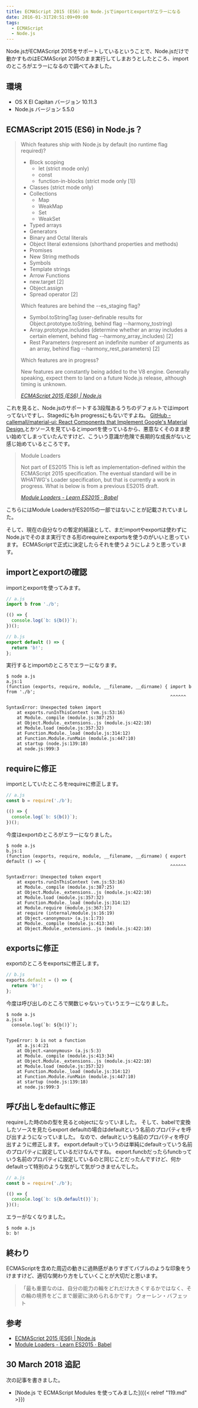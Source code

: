 ```yaml
---
title: ECMAScript 2015 (ES6) in Node.jsでimportとexportがエラーになる
date: 2016-01-31T20:51:09+09:00
tags:
  - ECMAScript
  - Node.js
---
```


Node.jsがECMAScript 2015をサポートしているということで、Node.jsだけで動かすものはECMAScript 2015のまま実行してしまおうとしたところ、importのところがエラーになるので調べてみました。

<!--more-->

## 環境

* OS X El Capitan バージョン 10.11.3
* Node.js バージョン 5.5.0

## ECMAScript 2015 (ES6) in Node.js？

> Which features ship with Node.js by default (no runtime flag required)?
>
> * Block scoping
>   - let (strict mode only)
>   - const
>   - function-in-blocks (strict mode only [1])
> * Classes (strict mode only)
> * Collections
>   - Map
>   - WeakMap
>   - Set
>   - WeakSet
> * Typed arrays
> * Generators
> * Binary and Octal literals
> * Object literal extensions (shorthand properties and methods)
> * Promises
> * New String methods
> * Symbols
> * Template strings
> * Arrow Functions
> * new.target [2]
> * Object.assign
> * Spread operator [2]
>
> Which features are behind the --es_staging flag?
>
> * Symbol.toStringTag (user-definable results for Object.prototype.toString, behind flag --harmony_tostring)
> * Array.prototype.includes (determine whether an array includes a certain element, behind flag --harmony_array_includes) [2]
> * Rest Parameters (represent an indefinite number of arguments as an array, behind flag --harmony_rest_parameters) [2]
>
> Which features are in progress?
>
> New features are constantly being added to the V8 engine. Generally speaking, expect them to land on a future Node.js release, although timing is unknown.
>
> <cite>[ECMAScript 2015 (ES6) | Node.js](https://nodejs.org/en/docs/es6/)</cite>

これを見ると、Node.jsのサポートする3段階あるうちのデフォルトではimportってないですし、StagedにもIn progressにもないですよね。
[GitHub - callemall/material-ui: React Components that Implement Google's Material Design.](https://github.com/callemall/material-ui)とかソースを見ているとimportを使っているから、悪意なくそのまま使い始めてしまっていたんですけど、こういう意識が危険で長期的な成長がないと感じ始めているところです。

> Module Loaders
>
> Not part of ES2015
This is left as implementation-defined within the ECMAScript 2015 specification. The eventual standard will be in WHATWG's Loader specification, but that is currently a work in progress. What is below is from a previous ES2015 draft.
>
> <cite>[Module Loaders - Learn ES2015 · Babel](https://babeljs.io/docs/learn-es2015/#module-loaders)</cite>

こちらにはModule LoadersがES2015の一部ではないことが記載されていました。

そして、現在の自分なりの暫定的結論として、まだimportやexportは使わずにNode.jsでそのまま実行できる形のrequireとexportsを使うのがいいと思っています。
ECMAScriptで正式に決定したらそれを使うようにしようと思っています。

## importとexportの確認

importとexportを使ってみます。

```javascript
// a.js
import b from './b';

(() => {
  console.log(`b: ${b()}`);
})();
```

```javascript
// b.js
export default () => {
  return 'b!';
};
```

実行するとimportのところでエラーになります。

```
$ node a.js
a.js:1
(function (exports, require, module, __filename, __dirname) { import b from './b';
                                                              ^^^^^^

SyntaxError: Unexpected token import
    at exports.runInThisContext (vm.js:53:16)
    at Module._compile (module.js:387:25)
    at Object.Module._extensions..js (module.js:422:10)
    at Module.load (module.js:357:32)
    at Function.Module._load (module.js:314:12)
    at Function.Module.runMain (module.js:447:10)
    at startup (node.js:139:18)
    at node.js:999:3
```

## requireに修正

importとしていたところをrequireに修正します。

```javascript
// a.js
const b = require('./b');

(() => {
  console.log(`b: ${b()}`);
})();
```

今度はexportのところがエラーになりました。

```
$ node a.js
b.js:1
(function (exports, require, module, __filename, __dirname) { export default () => {
                                                              ^^^^^^

SyntaxError: Unexpected token export
    at exports.runInThisContext (vm.js:53:16)
    at Module._compile (module.js:387:25)
    at Object.Module._extensions..js (module.js:422:10)
    at Module.load (module.js:357:32)
    at Function.Module._load (module.js:314:12)
    at Module.require (module.js:367:17)
    at require (internal/module.js:16:19)
    at Object.<anonymous> (a.js:1:73)
    at Module._compile (module.js:413:34)
    at Object.Module._extensions..js (module.js:422:10)
```

## exportsに修正

exportのところをexportsに修正します。

```javascript
// b.js
exports.default = () => {
  return 'b!';
};
```

今度は呼び出しのところで関数じゃないっていうエラーになりました。

```
$ node a.js
a.js:4
  console.log(`b: ${b()}`);
                    ^

TypeError: b is not a function
    at a.js:4:21
    at Object.<anonymous> (a.js:5:3)
    at Module._compile (module.js:413:34)
    at Object.Module._extensions..js (module.js:422:10)
    at Module.load (module.js:357:32)
    at Function.Module._load (module.js:314:12)
    at Function.Module.runMain (module.js:447:10)
    at startup (node.js:139:18)
    at node.js:999:3
```

## 呼び出しをdefaultに修正

requireした時のbの型を見るとobjectになっていました。
そして、babelで変換したソースを見たらexport defaultの場合はdefaultという名前のプロパティを呼び出すようになっていました。
なので、defaultという名前のプロパティを呼び出すように修正します。
export.defaultっていうのは単純にdefaultっていう名前のプロパティに設定しているだけなんですね。
export.funcbだったらfuncbっていう名前のプロパティに設定しているのと同じことだったんですけど、何かdefaultって特別のような気がして気がつきませんでした。

```javascript
// a.js
const b = require('./b');

(() => {
  console.log(`b: ${b.default()}`);
})();
```

エラーがなくなりました。

```
$ node a.js
b: b!
```

## 終わり

ECMAScriptを含めた周辺の動きに過熱感がありすぎてバブルのような印象をうけますけど、適切な関わり方をしていくことが大切だと思います。

> 「最も重要なのは、自分の能力の輪をどれだけ大きくするかではなく、その輪の境界をどこまで厳密に決められるかです」
> ウォーレン・バフェット

## 参考

* [ECMAScript 2015 (ES6) | Node.js](https://nodejs.org/en/docs/es6/)
* [Module Loaders - Learn ES2015 · Babel](https://babeljs.io/docs/learn-es2015/#module-loaders)

## 30 March 2018 追記

次の記事を書きました。

* [Node.js で ECMAScript Modules を使ってみました]({{< relref "119.md" >}})
